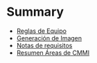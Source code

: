 # Summary

- [Reglas de Equipo](./chapter_1.md)
- [Generación de Imagen](./presentacion_tecdevs.md)
- [Notas de requisitos](./notas_requisitos.md)
- [Resumen Áreas de CMMI](./areas_cmmi.md)
